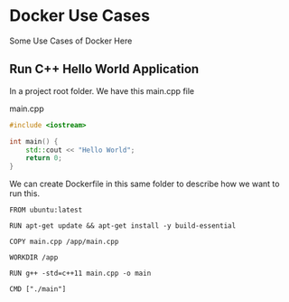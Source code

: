 # Docker Use Cases

Some Use Cases of Docker Here

## Run C++ Hello World Application

In a project root folder. We have this main.cpp file

main.cpp
```cpp
#include <iostream>

int main() {
    std::cout << "Hello World";
    return 0;
}
```

We can create Dockerfile in this same folder to describe how we want to run this.

```
FROM ubuntu:latest

RUN apt-get update && apt-get install -y build-essential

COPY main.cpp /app/main.cpp

WORKDIR /app

RUN g++ -std=c++11 main.cpp -o main

CMD ["./main"]
```
